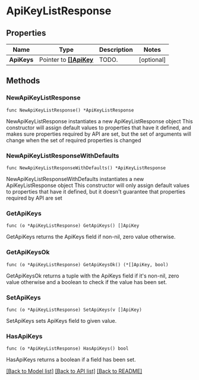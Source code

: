 # ApiKeyListResponse

## Properties

Name | Type | Description | Notes
------------ | ------------- | ------------- | -------------
**ApiKeys** | Pointer to [**[]ApiKey**](ApiKey.md) | TODO. | [optional] 

## Methods

### NewApiKeyListResponse

`func NewApiKeyListResponse() *ApiKeyListResponse`

NewApiKeyListResponse instantiates a new ApiKeyListResponse object
This constructor will assign default values to properties that have it defined,
and makes sure properties required by API are set, but the set of arguments
will change when the set of required properties is changed

### NewApiKeyListResponseWithDefaults

`func NewApiKeyListResponseWithDefaults() *ApiKeyListResponse`

NewApiKeyListResponseWithDefaults instantiates a new ApiKeyListResponse object
This constructor will only assign default values to properties that have it defined,
but it doesn't guarantee that properties required by API are set

### GetApiKeys

`func (o *ApiKeyListResponse) GetApiKeys() []ApiKey`

GetApiKeys returns the ApiKeys field if non-nil, zero value otherwise.

### GetApiKeysOk

`func (o *ApiKeyListResponse) GetApiKeysOk() (*[]ApiKey, bool)`

GetApiKeysOk returns a tuple with the ApiKeys field if it's non-nil, zero value otherwise
and a boolean to check if the value has been set.

### SetApiKeys

`func (o *ApiKeyListResponse) SetApiKeys(v []ApiKey)`

SetApiKeys sets ApiKeys field to given value.

### HasApiKeys

`func (o *ApiKeyListResponse) HasApiKeys() bool`

HasApiKeys returns a boolean if a field has been set.


[[Back to Model list]](../README.md#documentation-for-models) [[Back to API list]](../README.md#documentation-for-api-endpoints) [[Back to README]](../README.md)


